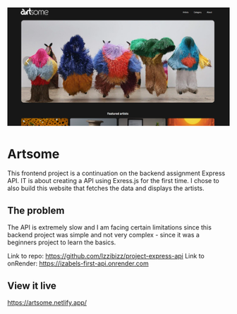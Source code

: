 <h1 align="center">
  <a href="">
    <img src="/public/artsome-banner.png" alt="Project Banner Image">
  </a>
</h1>

# Artsome

This frontend project is a continuation on the backend assignment Express API. IT is about creating a API using Exress.js for the first time. I chose to also build this website that fetches the data and displays the artists.

## The problem
The API is extremely slow and I am facing certain limitations since this backend project was simple and not very complex - since it was a beginners project to learn the basics.

Link to repo: https://github.com/Izzibizz/project-express-api
Link to onRender: https://izabels-first-api.onrender.com

## View it live
https://artsome.netlify.app/